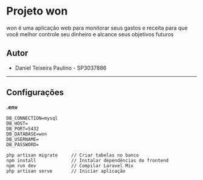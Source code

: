 # Projeto won

won é uma aplicação web para monitorar seus gastos e receita para que você melhor controle seu dinheiro e alcance seus objetivos futuros

## Autor

-   Daniel Teixeira Paulino - SP3037886

---

## Configurações

**.env**

```
DB_CONNECTION=mysql
DB_HOST=
DB_PORT=5432
DB_DATABASE=won
DB_USERNAME=
DB_PASSWORD=
```

```
php artisan migrate     // Criar tabelas no banco
npm install             // Instalar dependências do frontend
npm run dev             // Compilar Laravel Mix
php artisan serve       // Iniciar aplicação
```
